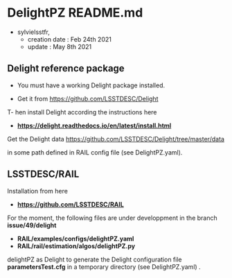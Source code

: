 # DelightPZ README.md

- sylvielsstfr, 
  - creation date : Feb 24th 2021
  - update : May 8th 2021

## Delight reference package

- You must have a working Delight package installed.

- Get it from https://github.com/LSSTDESC/Delight

T- hen install Delight according the instructions here

- **https://delight.readthedocs.io/en/latest/install.html**


Get the Delight data https://github.com/LSSTDESC/Delight/tree/master/data

in some path defined in RAIL config file (see DelightPZ.yaml).



## LSSTDESC/RAIL

Installation from here 
- **https://github.com/LSSTDESC/RAIL**


For the moment, the following files are under developpment in the branch **issue/49/delight**

- **RAIL/examples/configs/delightPZ.yaml**
- **RAIL/rail/estimation/algos/delightPZ.py**



delightPZ as Delight to generate the Delight 
configuration file **parametersTest.cfg**
in a temporary directory (see DelightPZ.yaml) .






